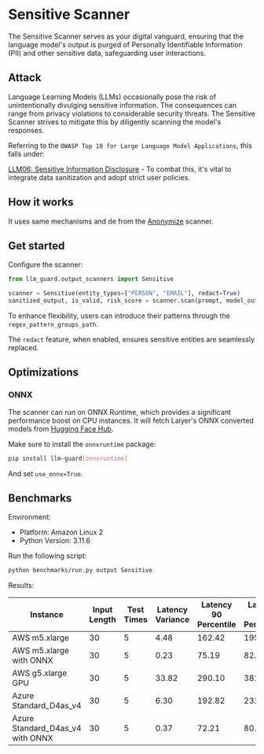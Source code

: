 # Sensitive Scanner

The Sensitive Scanner serves as your digital vanguard, ensuring that the language model's output is purged of Personally
Identifiable Information (PII) and other sensitive data, safeguarding user interactions.

## Attack

Language Learning Models (LLMs) occasionally pose the risk of unintentionally divulging sensitive information. The
consequences can range from privacy violations to considerable security threats. The Sensitive Scanner strives to
mitigate this by diligently scanning the model's responses.

Referring to the `OWASP Top 10 for Large Language Model Applications`, this falls under:

[LLM06: Sensitive Information Disclosure](https://owasp.org/www-project-top-10-for-large-language-model-applications/) -
To combat this, it's vital to integrate data sanitization and adopt strict user policies.

## How it works

It uses same mechanisms and de from the [Anonymize](../input_scanners/anonymize.md) scanner.

## Get started

Configure the scanner:

```python
from llm_guard.output_scanners import Sensitive

scanner = Sensitive(entity_types=["PERSON", "EMAIL"], redact=True)
sanitized_output, is_valid, risk_score = scanner.scan(prompt, model_output)
```

To enhance flexibility, users can introduce their patterns through the `regex_pattern_groups_path`.

The `redact` feature, when enabled, ensures sensitive entities are seamlessly replaced.

## Optimizations

### ONNX

The scanner can run on ONNX Runtime, which provides a significant performance boost on CPU instances. It will fetch Laiyer's ONNX converted models from [Hugging Face Hub](https://huggingface.co/laiyer).

Make sure to install the `onnxruntime` package:

```sh
pip install llm-guard[onnxruntime]
```

And set `use_onnx=True`.

## Benchmarks

Environment:

- Platform: Amazon Linux 2
- Python Version: 3.11.6

Run the following script:

```sh
python benchmarks/run.py output Sensitive
```

Results:

| Instance                         | Input Length | Test Times | Latency Variance | Latency 90 Percentile | Latency 95 Percentile | Latency 99 Percentile | Average Latency (ms) | QPS    |
|----------------------------------|--------------|------------|------------------|-----------------------|-----------------------|-----------------------|----------------------|--------|
| AWS m5.xlarge                    | 30           | 5          | 4.48             | 162.42                | 195.80                | 222.50                | 95.26                | 314.91 |
| AWS m5.xlarge with ONNX          | 30           | 5          | 0.23             | 75.19                 | 82.71                 | 88.72                 | 59.75                | 502.10 |
| AWS g5.xlarge GPU                | 30           | 5          | 33.82            | 290.10                | 381.92                | 455.38                | 105.93               | 283.20 |
| Azure Standard_D4as_v4           | 30           | 5          | 6.30             | 192.82                | 231.35                | 262.18                | 111.32               | 269.49 |
| Azure Standard_D4as_v4 with ONNX | 30           | 5          | 0.37             | 72.21                 | 80.89                 | 87.84                 | 51.49                | 582.65 |
